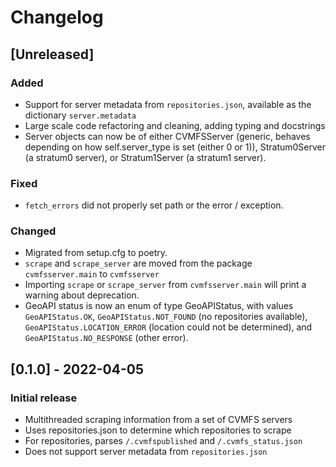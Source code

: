 # Changelog

## [Unreleased]

### Added

- Support for server metadata from `repositories.json`, available as the dictionary `server.metadata`
- Large scale code refactoring and cleaning, adding typing and docstrings
- Server objects can now be of either CVMFSServer (generic, behaves depending on how self.server_type is set (either 0 or 1)), Stratum0Server (a stratum0 server), or Stratum1Server (a stratum1 server).

### Fixed

- `fetch_errors` did not properly set path or the error / exception.

### Changed

- Migrated from setup.cfg to poetry.
- `scrape` and `scrape_server` are moved from the package `cvmfsserver.main` to `cvmfsserver`
- Importing `scrape` or `scrape_server` from `cvmfsserver.main` will print a warning about deprecation.
- GeoAPI status is now an enum of type GeoAPIStatus, with values `GeoAPIStatus.OK`, `GeoAPIStatus.NOT_FOUND` (no repositories available), `GeoAPIStatus.LOCATION_ERROR` (location could not be determined), and `GeoAPIStatus.NO_RESPONSE` (other error).

## [0.1.0] - 2022-04-05

### Initial release

- Multithreaded scraping information from a set of CVMFS servers
- Uses repositories.json to determine which repositories to scrape
- For repositories, parses `/.cvmfspublished` and `/.cvmfs_status.json`
- Does not support server metadata from `repositories.json`
